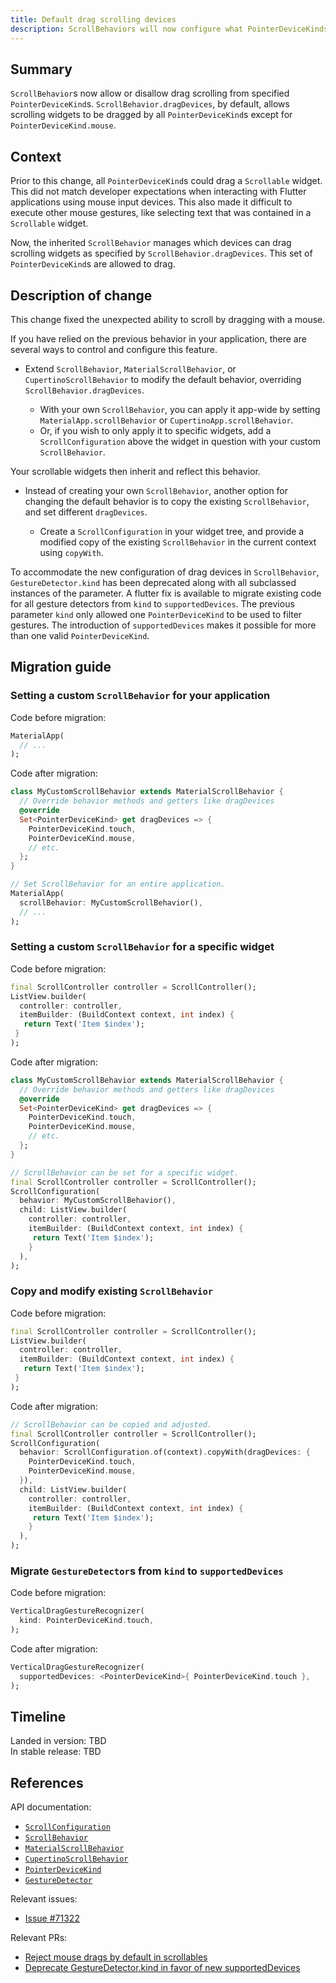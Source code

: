 ```yaml
---
title: Default drag scrolling devices
description: ScrollBehaviors will now configure what PointerDeviceKinds can drag Scrollables.
---
```


## Summary

`ScrollBehavior`s now allow or disallow drag scrolling from specified
`PointerDeviceKind`s. `ScrollBehavior.dragDevices`, by default,
allows scrolling widgets to be dragged by all `PointerDeviceKind`s
except for `PointerDeviceKind.mouse`.

## Context

Prior to this change, all `PointerDeviceKind`s could drag a `Scrollable` widget.
This did not match developer expectations when interacting with Flutter
applications using mouse input devices. This also made it difficult to execute
other mouse gestures, like selecting text that was contained in a `Scrollable` widget.

Now, the inherited `ScrollBehavior` manages which devices can drag scrolling widgets
as specified by `ScrollBehavior.dragDevices`. This set of `PointerDeviceKind`s are
allowed to drag.


## Description of change

This change fixed the unexpected ability to scroll by dragging with a mouse.

If you have relied on the previous behavior in your application, there are several ways to
control and configure this feature.

- Extend `ScrollBehavior`, `MaterialScrollBehavior`, or `CupertinoScrollBehavior`
to modify the default behavior, overriding `ScrollBehavior.dragDevices`.
  
    - With your own `ScrollBehavior`, you can apply it app-wide by setting
      `MaterialApp.scrollBehavior` or `CupertinoApp.scrollBehavior`.
    - Or, if you wish to only apply it to specific widgets, add a
      `ScrollConfiguration` above the widget in question with your
      custom `ScrollBehavior`.
      
Your scrollable widgets then inherit and reflect this behavior.

- Instead of creating your own `ScrollBehavior`, another option for changing
the default behavior is to copy the existing `ScrollBehavior`, and set different
`dragDevices`.

    - Create a `ScrollConfiguration` in your widget tree, and provide a modified copy
      of the existing `ScrollBehavior` in the current context using `copyWith`.
      
To accommodate the new configuration of drag devices in `ScrollBehavior`,
`GestureDetector.kind` has been deprecated along with all subclassed instances of the parameter.
A flutter fix is available to migrate existing code for all gesture detectors from `kind`
to `supportedDevices`. The previous parameter `kind` only allowed one `PointerDeviceKind` to
be used to filter gestures. The introduction of `supportedDevices` makes it possible for more
than one valid `PointerDeviceKind`.

## Migration guide

### Setting a custom `ScrollBehavior` for your application
Code before migration:

<!-- skip -->
```dart
MaterialApp(
  // ...
);
```

Code after migration:

<!-- skip -->
```dart
class MyCustomScrollBehavior extends MaterialScrollBehavior {
  // Override behavior methods and getters like dragDevices
  @override
  Set<PointerDeviceKind> get dragDevices => { 
    PointerDeviceKind.touch,
    PointerDeviceKind.mouse,
    // etc.
  };
}

// Set ScrollBehavior for an entire application.
MaterialApp(
  scrollBehavior: MyCustomScrollBehavior(),
  // ...
);
```

### Setting a custom `ScrollBehavior` for a specific widget
Code before migration:

<!-- skip -->
```dart
final ScrollController controller = ScrollController();
ListView.builder(
  controller: controller,
  itemBuilder: (BuildContext context, int index) {
   return Text('Item $index');
 }
);
```

Code after migration:

<!-- skip -->
```dart
class MyCustomScrollBehavior extends MaterialScrollBehavior {
  // Override behavior methods and getters like dragDevices
  @override
  Set<PointerDeviceKind> get dragDevices => { 
    PointerDeviceKind.touch,
    PointerDeviceKind.mouse,
    // etc.
  };
}

// ScrollBehavior can be set for a specific widget.
final ScrollController controller = ScrollController();
ScrollConfiguration(
  behavior: MyCustomScrollBehavior(),
  child: ListView.builder(
    controller: controller,
    itemBuilder: (BuildContext context, int index) {
     return Text('Item $index');
    }
  ),
);
```

### Copy and modify existing `ScrollBehavior`
Code before migration:

<!-- skip -->
```dart
final ScrollController controller = ScrollController();
ListView.builder(
  controller: controller,
  itemBuilder: (BuildContext context, int index) {
   return Text('Item $index');
 }
);
```

Code after migration:

<!-- skip -->
```dart
// ScrollBehavior can be copied and adjusted.
final ScrollController controller = ScrollController();
ScrollConfiguration(
  behavior: ScrollConfiguration.of(context).copyWith(dragDevices: {
    PointerDeviceKind.touch,
    PointerDeviceKind.mouse,
  }),
  child: ListView.builder(
    controller: controller,
    itemBuilder: (BuildContext context, int index) {
     return Text('Item $index');
    }
  ),
);
```


### Migrate `GestureDetector`s from `kind` to `supportedDevices`
Code before migration:

<!-- skip -->
```dart
VerticalDragGestureRecognizer(
  kind: PointerDeviceKind.touch,
);
```

Code after migration:

<!-- skip -->
```dart
VerticalDragGestureRecognizer(
  supportedDevices: <PointerDeviceKind>{ PointerDeviceKind.touch },
);
```

## Timeline

Landed in version: TBD<br>
In stable release: TBD

## References

API documentation:
* [`ScrollConfiguration`][]
* [`ScrollBehavior`][]
* [`MaterialScrollBehavior`][]
* [`CupertinoScrollBehavior`][]
* [`PointerDeviceKind`][]
* [`GestureDetector`][]

Relevant issues:
* [Issue #71322][]

Relevant PRs:
* [Reject mouse drags by default in scrollables][]
* [Deprecate GestureDetector.kind in favor of new supportedDevices][]


[`ScrollConfiguration`]: https://master-api.flutter.dev/flutter/widgets/ScrollConfiguration-class.html
[`ScrollBehavior`]: https://master-api.flutter.dev/flutter/widgets/ScrollBehavior-class.html
[`MaterialScrollBehavior`]: https://master-api.flutter.dev/flutter/material/MaterialScrollBehavior-class.html
[`CupertinoScrollBehavior`]: https://master-api.flutter.dev/flutter/cupertino/CupertinoScrollBehavior-class.html
[`PointerDeviceKind`]: https://master-api.flutter.dev/flutter/dart-ui/PointerDeviceKind-class.html
[`GestureDetector`]: https://master-api.flutter.dev/flutter/widgets/GestureDetector-class.html
[Issue #71322]: {{site.github}}/flutter/flutter/issues/71322
[Reject mouse drags by default in scrollables]: {{site.github}}/flutter/flutter/pull/81569
[Deprecate GestureDetector.kind in favor of new supportedDevices]: {{site.github}}/flutter/flutter/pull/81858
